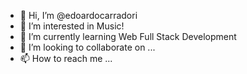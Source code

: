 - 👋 Hi, I’m @edoardocarradori
- 👀 I’m interested in Music!
- 🌱 I’m currently learning Web Full Stack Development
- 💞️ I’m looking to collaborate on ...
- 📫 How to reach me ...

<!---
edoardocarradori/edoardocarradori is a ✨ special ✨ repository because its `README.md` (this file) appears on your GitHub profile.
You can click the Preview link to take a look at your changes.
--->
